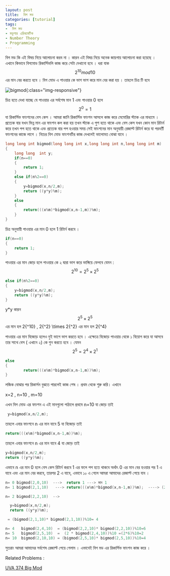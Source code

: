 ```yaml
---
layout: post
title:  বিগ মড
categories: [tutorial]
tags:
-  বিগ মড
- মডুলার এরিথমেটিক
- Number Theory
- Programming
---
```






বিগ মড কি এই বিষয় নিয়ে আলোচনা করব না । কারন এই বিষয় নিয়ে অনেক জায়গায় আলোচনা করা হয়েছে । এখানে কিভাবে বিগমোড রিকার্সিভলি কাজ করে সেটা দেখানো হবে । ধরা যাক $$2^{10} mod 10$$ এর মান বের করতে হবে । বিগ মোড এ পাওয়ার কে ভাগ ভাগ করে মান বের করা হয় । তাহলে চিত্র টি হবে


![bigmod](https://2.bp.blogspot.com/-oR9IThEIcRw/WUZM5UY-LXI/AAAAAAAAATw/Ykk5cRZ3hpcO2lH-vp7IeoZatBE9Pw0hQCPcBGAYYCw/s1600/bigmod.jpg){:class="img-responsive"}



চিত্র হতে দেখা যাচ্ছে যে পাওয়ার এর সর্বশেষ মান 1 এবং পাওয়ার 0 হলে $$2^{0}=1$$ যা রিকার্সিভ ফাংশনের বেস কেস । আমরা জানি রিকার্সিভ ফাংশন আসলে কাজ করে মেমোরির স্ট্যাক এর মাধ্যমে । প্রত্যেক বার যখন ভিন্ন মান এর ফাংশন কল করা হয় তখন স্ট্যাক এ পুশ হতে থাকে  এবং বেস কেস যখন কোন মান রিটার্ন করে তখন পপ হতে থাকে এবং প্রত্যেক বার পপ হওয়ার সময় সেই ফাংশনের মান অনুযায়ী রেজাল্ট রিটার্ন করে যা পরবর্তী ফাংশনের কাজে লাগে । নিচের বিগ মোড ফাংশনটির কাজ দেখলেই ভালোমত বোঝা যাবে ।

```cpp
long long int bigmod(long long int x,long long int n,long long int m)
{
    long long  int y;
    if(n==0)
    {
        return 1;
    }
    else if(n%2==0)
    {
        y=bigmod(x,n/2,m);
        return ((y*y)%m);
    }
    else
    {
        return(((x%m)*bigmod(x,n-1,m))%m);
    }
}
```

চিত্র অনুযায়ী পাওয়ার এর মান 0 হলে 1 রিটার্ন করবে ।

```cpp
if(n==0)
{
    return 1;
}
```

পাওয়ার এর মান জোড় হলে পাওয়ার কে ২ দ্বারা ভাগ করে ভাঙ্গিয়ে ফেলবে যেমন :  $$2^{10} = 2^5 \times 2^5$$

```cpp
else if(n%2==0)
{
    y=bigmod(x,n/2,m);
    return ((y*y)%m);
}
```

y\*y কারন  $$2^5 \times 2^5$$  এর মান হল  2{^10}  , 2{^2} \times 2{^2} এর মান হল  2{^4}

পাওয়ার এর মান বিজোড় হলেও দুই ভাগে ভাগ করতে হবে । এক্ষেত্রে বিজোড় পাওয়ার থেকে ১ বিয়োগ করে যা আসবে তার সাথে বেস \( এখানে ২\) কে গুন করতে হবে । যেমন $$2{^5} = 2{^4} \times 2{^1}$$



```cpp
else
{
        return(((x%m)*bigmod(x,n-1,m))%m);
}
```

লজিক বোঝার পর রিকার্সন বুঝতে পারলেই কাজ শেষ । প্রথম থেকে শুরু করি। এখানে

x=2 , n=10 , m=10



এখন বিগ মোড এর ফাংশন এ এই মানগুলো পাঠালে প্রথমে n=10 যা জোড় তাই



```cpp
 y=bigmod(x,n/2,m);
```

তাহলে এবার ফাংশনে n এর মান যাবে 5 যা বিজোড় তাই

```cpp
return(((x%m)*bigmod(x,n-1,m))%m);
```

তাহলে এবার ফাংশনে n এর মান যাবে 4 যা জোড় তাই



```cpp
y=bigmod(x,n/2,m);
return ((y*y)%m);
```

এভাবে n এর মান 0 হলে বেস কেস রিটার্ন করবে 1 এর ফলে পপ হতে থাকবে অর্থাৎ 0 এর মান বের হওয়ার পর 1 এ যাবে এবং এর মান বের করবে, তারপর 2 এ যাবে, এভাবে ১০ এ গেলে আমরা আমাদের রেজাল্ট পেয়ে যাব ।



```cpp
n= 0 bigmod(2,0,10)  --->  return 1 ---> মান 1
n= 1 bigmod(2,1,10)   ---> return(((x%m)*bigmod(x,n-1,m))%m);  ----> (2* bigmod(2,0,10))%10 = 2

n= 2 bigmod(2,2,10)  -->

  y=bigmod(x,n/2,m);
  return ((y*y)%m);

 = (bigmod(2,1,10)* bigmod(2,1,10))%10= 4

n= 4   bigmod(2,4,10)  = (bigmod(2,2,10)* bigmod(2,2,10))%10=6
n= 5   bigmod(2,5,10)  =  (2 * bigmod(2,4,10))%10 =(2*6)%10=2
n= 10  bigmod(2,10,10) = (bigmod(2,5,10)* bigmod(2,5,10))%10=4
```

সুতরাং আমরা আমাদের সর্বশেষ রেজাল্ট পেয়ে গেলাম । এভাবেই বিগ মড এর রিকার্সিভ ফাংশন কাজ করে ।

Related Problems : 

[UVA 374 Big Mod](http://shawonruet.blogspot.com/2015/12/uva-374-big-mod-recursive-modular.html)

